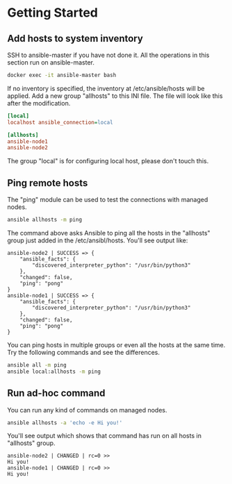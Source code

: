 # Getting Started

## Add hosts to system inventory
SSH to ansible-master if you have not done it. All the operations in this section run on ansible-master.
```bash
docker exec -it ansible-master bash
```

If no inventory is specified, the inventory at /etc/ansible/hosts will be applied. Add a new group "allhosts" to this INI file. The file will look like this after the modification. 
```ini
[local]
localhost ansible_connection=local

[allhosts]
ansible-node1
ansible-node2
```

The group "local" is for configuring local host, please don't touch this. 

## Ping remote hosts
The "ping" module can be used to test the connections with managed nodes.
```bash
ansible allhosts -m ping
```
The command above asks Ansible to ping all the hosts in the "allhosts" group just added in the /etc/ansibl/hosts. You'll see output like:
```text
ansible-node2 | SUCCESS => {
    "ansible_facts": {
        "discovered_interpreter_python": "/usr/bin/python3"
    }, 
    "changed": false, 
    "ping": "pong"
}
ansible-node1 | SUCCESS => {
    "ansible_facts": {
        "discovered_interpreter_python": "/usr/bin/python3"
    }, 
    "changed": false, 
    "ping": "pong"
}
```

You can ping hosts in multiple groups or even all the hosts at the same time. Try the following commands and see the differences. 
```bash
ansible all -m ping
ansible local:allhosts -m ping
```

## Run ad-hoc command
You can run any kind of commands on managed nodes.
```bash
ansible allhosts -a 'echo -e Hi you!'
```

You'll see output which shows that command has run on all hosts in "allhosts" group.
```text
ansible-node2 | CHANGED | rc=0 >>
Hi you!
ansible-node1 | CHANGED | rc=0 >>
Hi you!
```

